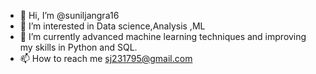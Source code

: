 - 👋 Hi, I’m @suniljangra16
- 👀 I’m interested in Data science,Analysis ,ML 
- 🌱 I’m currently  advanced machine learning techniques and improving my skills in Python and SQL. 
- 📫 How to reach me sj231795@gmail.com


<!---
suniljangra16/suniljangra16 is a ✨ special ✨ repository because its `README.md` (this file) appears on your GitHub profile.
You can click the Preview link to take a look at your changes.
--->
